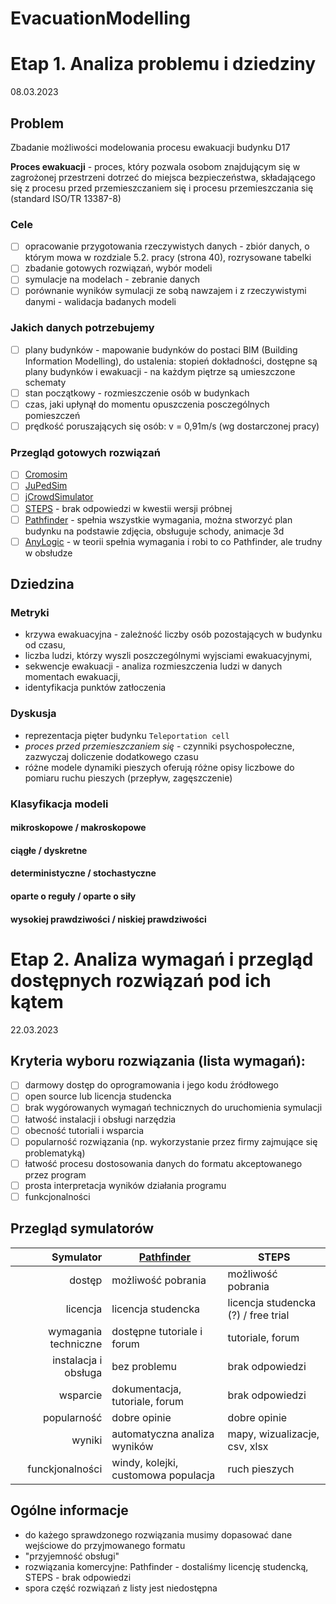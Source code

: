 # EvacuationModelling
# Etap 1. Analiza problemu i dziedziny
08.03.2023
## Problem
Zbadanie możliwości modelowania procesu ewakuacji budynku D17

**Proces ewakuacji** - proces, który pozwala osobom znajdującym się w zagrożonej przestrzeni dotrzeć do miejsca bezpieczeństwa, składającego się z procesu przed
przemieszczaniem się i procesu przemieszczania się (standard ISO/TR 13387-8)
### Cele
- [ ] opracowanie przygotowania rzeczywistych danych - zbiór danych, o którym mowa w rozdziale 5.2. pracy (strona 40), rozrysowane tabelki
- [ ] zbadanie gotowych rozwiązań, wybór modeli
- [ ] symulacje na modelach - zebranie danych
- [ ] porównanie wyników symulacji ze sobą nawzajem i z rzeczywistymi danymi - walidacja badanych modeli
### Jakich danych potrzebujemy
- [ ] plany budynków - mapowanie budynków do postaci BIM (Building Information Modelling),
  do ustalenia: stopień dokładności, dostępne są plany budynków i ewakuacji - na każdym piętrze są umieszczone schematy
- [ ] stan początkowy - rozmieszczenie osób w budynkach
- [ ] czas, jaki upłynął do momentu opuszczenia posczególnych pomieszczeń
- [ ] prędkość poruszających się osób: v = 0,91m/s (wg dostarczonej pracy)
### Przegląd gotowych rozwiązań
- [ ] [Cromosim](http://www.cromosim.fr/example_micro.html#social-force-model)
- [ ] [JuPedSim](https://www.jupedsim.org/jpscore_introduction.html)
- [ ] [jCrowdSimulator](https://github.com/FraunhoferIVI/jCrowdSimulator)
- [ ] [STEPS](https://www.steps.mottmac.com/free-trial) - brak odpowiedzi w kwestii wersji próbnej
- [ ] [Pathfinder](https://www.thunderheadeng.com/pathfinder) - spełnia wszystkie wymagania, można stworzyć plan budynku na podstawie zdjęcia, obsługuje schody, animacje 3d
- [ ] [AnyLogic](https://www.anylogic.com/) - w teorii spełnia wymagania i robi to co Pathfinder, ale trudny w obsłudze

## Dziedzina
### Metryki
- krzywa ewakuacyjna - zależność liczby osób pozostających w budynku od czasu,
- liczba ludzi, którzy wyszli poszczególnymi wyjsciami ewakuacyjnymi,
- sekwencje ewakuacji - analiza rozmieszczenia ludzi w danych momentach ewakuacji,
- identyfikacja punktów zatłoczenia
### Dyskusja
- reprezentacja pięter budynku `Teleportation cell`
- *proces przed przemieszczaniem się* - czynniki psychospołeczne, zazwyczaj doliczenie dodatkowego czasu
- różne modele dynamiki pieszych oferują różne opisy liczbowe do pomiaru ruchu pieszych (przepływ, zagęszczenie)
### Klasyfikacja modeli
#### mikroskopowe / makroskopowe
#### ciągłe / dyskretne
#### deterministyczne / stochastyczne
#### oparte o reguły / oparte o siły
#### wysokiej prawdziwości / niskiej prawdziwości

# Etap 2. Analiza wymagań i przegląd dostępnych rozwiązań pod ich kątem
22.03.2023
## Kryteria wyboru rozwiązania (lista wymagań):
- [ ] darmowy dostęp do oprogramowania i jego kodu źródłowego
- [ ] open source lub licencja studencka
- [ ] brak wygórowanych wymagań technicznych do uruchomienia symulacji
- [ ] łatwość instalacji i obsługi narzędzia
- [ ] obecność tutoriali i wsparcia
- [ ] popularność rozwiązania (np. wykorzystanie przez firmy zajmujące się problematyką)
- [ ] łatwość procesu dostosowania danych do formatu akceptowanego przez program
- [ ] prosta interpretacja wyników działania programu
- [ ] funkcjonalności

## Przegląd symulatorów
| Symulator | [Pathfinder](https://www.thunderheadeng.com/pathfinder) | STEPS |
|--------:|----------------------------|--------------|
| dostęp | możliwość pobrania | możliwość pobrania |
| licencja | licencja studencka | licencja studencka (?) / free trial |
| wymagania techniczne | dostępne tutoriale i forum | tutoriale, forum |
| instalacja i obsługa | bez problemu | brak odpowiedzi |
| wsparcie | dokumentacja, tutoriale, forum | brak odpowiedzi |
| popularność | dobre opinie | dobre opinie |
| wyniki | automatyczna analiza wyników | mapy, wizualizacje, csv, xlsx |
| funckjonalności| windy, kolejki, customowa populacja | ruch pieszych |

## Ogólne informacje
- do każego sprawdzonego rozwiązania musimy dopasować dane wejściowe do przyjmowanego formatu
- "przyjemność obsługi"
- rozwiązania komercyjne: Pathfinder - dostaliśmy licencję studencką, STEPS - brak odpowiedzi
- spora część rozwiązań z listy jest niedostępna
